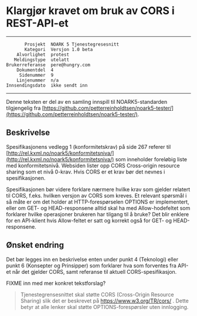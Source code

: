 Klargjør kravet om bruk av CORS i REST-API-et
=============================================

 ------------------  ---------------------------------
           Prosjekt  NOARK 5 Tjenestegresesnitt
           Kategori  Versjon 1.0 beta
        Alvorlighet  protest
       Meldingstype  utelatt
    Brukerreferanse  pere@hungry.com
        Dokumentdel  4
         Sidenummer  9
        Linjenummer  n/a
    Innsendingsdato  ikke sendt inn
 ------------------  ---------------------------------

Denne teksten er del av en samling innspill til NOARK5-standarden
tilgjengelig fra [https://github.com/petterreinholdtsen/noark5-tester/](https://github.com/petterreinholdtsen/noark5-tester/).

Beskrivelse
-----------

Spesifikasjonens vedlegg 1 (konformitetskrav) på side 267 referer til
[http://rel.kxml.no/noark5/konformitetsniva/](http://rel.kxml.no/noark5/konformitetsniva/)
som inneholder foreløbig liste med konformitetsnivå.  Websiden lister
opp CORS Cross-origin resource sharing som et nivå 0-krav.  Hvis CORS
er et krav bør det nevnes i spesifikasjonen.

Spesifikasjonen bør videre forklare nærmere hvilke krav som gjelder
relatert til CORS, f.eks. hvilken versjon av CORS som kreves.  Et
relevant spørsmål i så måte er om det holder at HTTP-forespørselen
OPTIONS er implementert, eller om GET- og HEAD-responsene alltid skal
ha med Allow-hodefeltet som forklarer hvilke operasjoner brukeren har
tilgang til å bruke?  Det blir enklere for en API-klient hvis
Allow-feltet er satt og korrekt også for GET- og HEAD-responsene.

Ønsket endring
--------------

Det bør legges inn en beskrivelse enten under punkt 4 (Teknologi)
eller punkt 6 (Konsepter og Prinsipper) som forklarer hva som
forventes fra API-et når det gjelder CORS, samt referanse til aktuell
CORS-spesifikasjon.

FIXME inn med mer konkret tekstforslag?

> Tjenestegrensesnittet skal støtte CORS (Cross-Origin Resource
> Sharing) slik det er beskrevet på https://www.w3.org/TR/cors/ .
> Dette betyr at alle lenker skal støtte OPTIONS-forespørsler uten
> innlogging.
